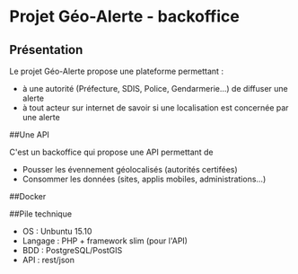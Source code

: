# Projet Géo-Alerte - backoffice

## Présentation

Le projet Géo-Alerte propose une plateforme permettant :
- à une autorité (Préfecture, SDIS, Police, Gendarmerie...) de diffuser une alerte
- à tout acteur sur internet de savoir si une localisation est concernée par une alerte

##Une API

C'est un backoffice qui propose une API permettant de 
- Pousser les évennement géolocalisés (autorités certifées)
- Consommer les données (sites, applis mobiles, administrations...)

##Docker

##Pile technique

- OS : Unbuntu 15.10
- Langage : PHP + framework slim (pour l'API)
- BDD : PostgreSQL/PostGIS
- API : rest/json






